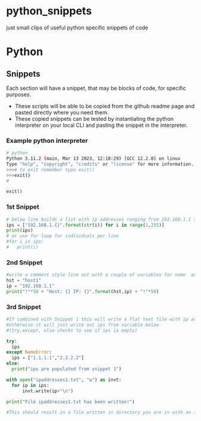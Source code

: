 # python_snippets
just small clips of useful python specific snippets of code

# Python

## Snippets

Each section will have a snippet, that may be blocks of code, for specific purposes.
* These scripts will be able to be copied from the github readme page and pasted directly where you need them.
* These copied snippets can be tested by instantiating the python interpreter on your local CLI and pasting the snippet in the interpreter.
### Example python interpreter
```bash
# python
Python 3.11.2 (main, Mar 13 2023, 12:18:29) [GCC 12.2.0] on linux
Type "help", "copyright", "credits" or "license" for more information.
>>># to exit remember type exit()
>>>exit()
#

```
```bash
exit()
```

### 1st Snippet 
```python
# below line builds a list with ip addresses ranging from 192.168.1.1 to 192.168.1.254
ips = ["192.168.1.{}".format(str(i)) for i in range(1,255)]
print(ips)
# or use for loop for individuals per line
#for i in ips:
#	print(i)


```

### 2nd Snippet
```python
#write a comment style line out with a couple of variables for name  and IP
hst = "host1"
ip = "192.168.1.1"
print("!"*50 + "Host: {} IP: {}".format(hst,ip) + "!"*50)

```

### 3rd Snippet
```python
#If combined with Snippet 1 this will write a flat text file with ip addresses in it from ips
#otherwise it will just write out ips from variable below
#(try,except, else checks to see if ips is empty)

try:
  ips
except NameError:
  ips = ["1.1.1.1","2.2.2.2"]
else:
  print("ips are populated from snippet 1")

with open("ipaddresses1.txt", "w") as invt:
  for ip in ips:
	  invt.write(ip+"\n")

print("File ipaddresses1.txt has been written!")

#This should result in a file written in directory you are in with an ip per line


